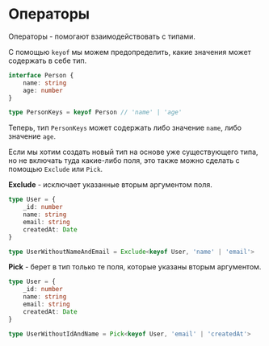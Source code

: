 # Операторы

Операторы - помогают взаимодействовать с типами.

С помощью `keyof` мы можем предопределить, какие значения может содержать в себе тип.

```ts
interface Person {
	name: string
	age: number
}

type PersonKeys = keyof Person // 'name' | 'age'
```

Теперь, тип `PersonKeys` может содержать либо значение `name`, либо значение `age`.

Если мы хотим создать новый тип на основе уже существующего типа, но не включать туда какие-либо поля, это также можно сделать с помощью `Exclude` или `Pick`.

**Exclude** - исключает указанные вторым аргументом поля.

```ts
type User = {
	_id: number
	name: string
	email: string
	createdAt: Date
}

type UserWithoutNameAndEmail = Exclude<keyof User, 'name' | 'email'>
```

**Pick** - берет в тип только те поля, которые указаны вторым аргументом.

```ts
type User = {
	_id: number
	name: string
	email: string
	createdAt: Date
}

type UserWithoutIdAndName = Pick<keyof User, 'email' | 'createdAt'>
```